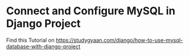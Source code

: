 # Connect and Configure MySQL in Django Project

Find this Tutorial on https://studygyaan.com/django/how-to-use-mysql-database-with-django-project
